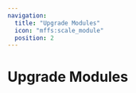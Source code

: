 ```yaml
---
navigation:
  title: "Upgrade Modules"
  icon: "mffs:scale_module"
  position: 2
---
```


# Upgrade Modules

<SubPages />